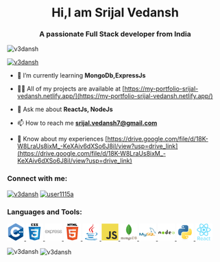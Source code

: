 <h1 align="center">Hi,I am Srijal Vedansh</h1>
<h3 align="center">A passionate Full Stack developer from India</h3>

<p align="left"> <img src="https://komarev.com/ghpvc/?username=v3dansh&label=Profile%20views&color=0e75b6&style=flat" alt="v3dansh" /> </p>

<p align="left"> <a href="https://github.com/ryo-ma/github-profile-trophy"><img src="https://github-profile-trophy.vercel.app/?username=v3dansh" alt="v3dansh" /></a> </p>

- 🌱 I’m currently learning **MongoDb,ExpressJs**

- 👨‍💻 All of my projects are available at [https://my-portfolio-srijal-vedansh.netlify.app/](https://my-portfolio-srijal-vedansh.netlify.app/)

- 💬 Ask me about **ReactJs, NodeJs**

- 📫 How to reach me **srijal.vedansh7@gmail.com**

- 📄 Know about my experiences [https://drive.google.com/file/d/18K-W8LraUs8ixM_-KeXAiv6dXSo6J8iI/view?usp=drive_link](https://drive.google.com/file/d/18K-W8LraUs8ixM_-KeXAiv6dXSo6J8iI/view?usp=drive_link)

<h3 align="left">Connect with me:</h3>
<p align="left">
<a href="https://instagram.com/v3dansh" target="blank"><img align="center" src="https://raw.githubusercontent.com/rahuldkjain/github-profile-readme-generator/master/src/images/icons/Social/instagram.svg" alt="v3dansh" height="30" width="40" /></a>
<a href="https://www.leetcode.com/user1115a" target="blank"><img align="center" src="https://raw.githubusercontent.com/rahuldkjain/github-profile-readme-generator/master/src/images/icons/Social/leet-code.svg" alt="user1115a" height="30" width="40" /></a>
</p>

<h3 align="left">Languages and Tools:</h3>
<p align="left"> <a href="https://www.w3schools.com/cpp/" target="_blank" rel="noreferrer"> <img src="https://raw.githubusercontent.com/devicons/devicon/master/icons/cplusplus/cplusplus-original.svg" alt="cplusplus" width="40" height="40"/> </a> <a href="https://www.w3schools.com/css/" target="_blank" rel="noreferrer"> <img src="https://raw.githubusercontent.com/devicons/devicon/master/icons/css3/css3-original-wordmark.svg" alt="css3" width="40" height="40"/> </a> <a href="https://expressjs.com" target="_blank" rel="noreferrer"> <img src="https://raw.githubusercontent.com/devicons/devicon/master/icons/express/express-original-wordmark.svg" alt="express" width="40" height="40"/> </a> <a href="https://www.w3.org/html/" target="_blank" rel="noreferrer"> <img src="https://raw.githubusercontent.com/devicons/devicon/master/icons/html5/html5-original-wordmark.svg" alt="html5" width="40" height="40"/> </a> <a href="https://www.java.com" target="_blank" rel="noreferrer"> <img src="https://raw.githubusercontent.com/devicons/devicon/master/icons/java/java-original.svg" alt="java" width="40" height="40"/> </a> <a href="https://developer.mozilla.org/en-US/docs/Web/JavaScript" target="_blank" rel="noreferrer"> <img src="https://raw.githubusercontent.com/devicons/devicon/master/icons/javascript/javascript-original.svg" alt="javascript" width="40" height="40"/> </a> <a href="https://www.mongodb.com/" target="_blank" rel="noreferrer"> <img src="https://raw.githubusercontent.com/devicons/devicon/master/icons/mongodb/mongodb-original-wordmark.svg" alt="mongodb" width="40" height="40"/> </a> <a href="https://www.mysql.com/" target="_blank" rel="noreferrer"> <img src="https://raw.githubusercontent.com/devicons/devicon/master/icons/mysql/mysql-original-wordmark.svg" alt="mysql" width="40" height="40"/> </a> <a href="https://nodejs.org" target="_blank" rel="noreferrer"> <img src="https://raw.githubusercontent.com/devicons/devicon/master/icons/nodejs/nodejs-original-wordmark.svg" alt="nodejs" width="40" height="40"/> </a> <a href="https://www.python.org" target="_blank" rel="noreferrer"> <img src="https://raw.githubusercontent.com/devicons/devicon/master/icons/python/python-original.svg" alt="python" width="40" height="40"/> </a> <a href="https://reactjs.org/" target="_blank" rel="noreferrer"> <img src="https://raw.githubusercontent.com/devicons/devicon/master/icons/react/react-original-wordmark.svg" alt="react" width="40" height="40"/> </a> </p>

<p><img align="left" src="https://github-readme-stats.vercel.app/api/top-langs?username=v3dansh&show_icons=true&locale=en&layout=compact" alt="v3dansh" /></p>

<p>&nbsp;<img align="center" src="https://github-readme-stats.vercel.app/api?username=v3dansh&show_icons=true&locale=en" alt="v3dansh" /></p>
